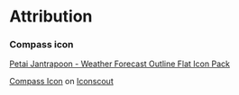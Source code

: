 # Attribution


### Compass icon

[Petai Jantrapoon - Weather Forecast Outline Flat Icon Pack](https://iconscout.com/icon-pack/weather-forecast-outline-flat)

<a href="https://iconscout.com/icons/compass" target="_blank">Compass Icon</a> on <a href="https://iconscout.com">Iconscout</a>